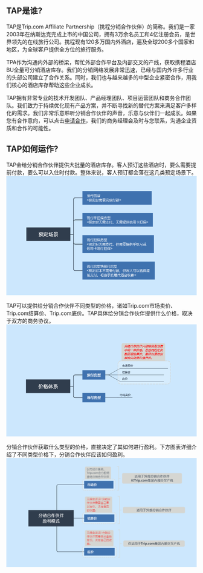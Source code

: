 ## TAP是谁?
TAP是Trip.com Affiliate Partnership（携程分销合作伙伴）的简称。我们是一家2003年在纳斯达克完成上市的中国公司，拥有3万余名员工和4亿注册会员，是世界领先的在线旅行公司。携程现有120多万国内外酒店，遍及全球200多个国家和地区，为全球客户提供全方位的旅行服务。

TPA作为沟通内外部的桥梁，帮忙外部合作平台及内部交叉的产线，获取携程酒店BU全量可分销酒店库存。我们的分销网络发展非常迅速，已经与国内外许多行业的头部公司建立了合作关系。同时，我们也与越来越多的中型企业紧密合作，用我们核心的酒店库存帮助这些企业成长。

TAP拥有非常专业的技术开发团队、产品经理团队、项目运营团队和商务合作团队。我们致力于持续优化现有产品方案，并不断寻找新的替代方案来满足客户多样化的需求。我们非常乐意聆听分销合作伙伴的声音，乐意与伙伴们一起成长。如果您有合作意向，可以点击[申请合作](https://dev.ctrip.com/#/cooperation/globalapply)，我们的商务经理会及时与您联系，沟通企业资质和合作的可能性。

## TAP如何运作?
<a name="how-tap-works"></a>
TAP会给分销合作伙伴提供大批量的酒店库存。客人预订这些酒店时，要么需要提前付款，要么可以入住时付款。整体来说，客人预订都会落在这几类预定场景下。
![图片缺失，请联系Trip.com产品经理](../assets/pictures/booking-scenario-cn.png)

TAP可以提供给分销合作伙伴不同类型的价格，诸如Trip.com市场卖价、Trip.com结算价、Trip.com底价。TAP具体给分销合作伙伴提供什么价格，取决于双方的商务协议。
![图片缺失，请联系Trip.com产品经理](../assets/pictures/price-strategy-cn.png)

分销合作伙伴获取什么类型的价格，直接决定了其如何进行盈利。下方图表详细介绍了不同类型价格下，分销合作伙伴应该如何盈利。
![图片缺失，请联系Trip.com产品经理](../assets/pictures/benefit-mode-cn.png)
